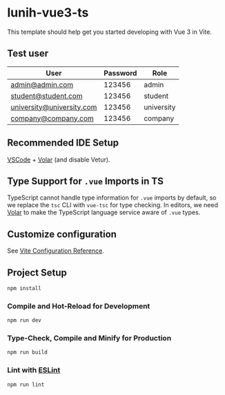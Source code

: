 # lunih-vue3-ts

This template should help get you started developing with Vue 3 in Vite.

## Test user

| User     | Password | Role  |
|----------|----------|-------|
| admin@admin.com    | 123456| admin |
| student@student.com    | 123456| student |
| university@university.com    | 123456| university  |
| company@company.com    | 123456 | company  |

## Recommended IDE Setup

[VSCode](https://code.visualstudio.com/) + [Volar](https://marketplace.visualstudio.com/items?itemName=Vue.volar) (and disable Vetur).

## Type Support for `.vue` Imports in TS

TypeScript cannot handle type information for `.vue` imports by default, so we replace the `tsc` CLI with `vue-tsc` for type checking. In editors, we need [Volar](https://marketplace.visualstudio.com/items?itemName=Vue.volar) to make the TypeScript language service aware of `.vue` types.

## Customize configuration

See [Vite Configuration Reference](https://vitejs.dev/config/).

## Project Setup

```sh
npm install
```

### Compile and Hot-Reload for Development

```sh
npm run dev
```

### Type-Check, Compile and Minify for Production

```sh
npm run build
```

### Lint with [ESLint](https://eslint.org/)

```sh
npm run lint
```
